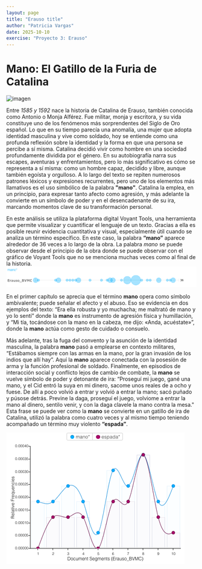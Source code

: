 ```yaml
---
layout: page
title: "Erauso title"
author: "Patricia Vargas"
date: 2025-10-10
exercise: "Proyecto 3: Erauso"
---
```


# Mano: El Gatillo de la Furia de Catalina 

![imagen](https://www.theawl.com/wp-content/uploads/2017/03/1qaO1zMjPHyHticpfgJThfA.jpeg)

Entre *1585 y 1592* nace la historia de Catalina de Erauso, también conocida como Antonio o Monja Alférez. Fue militar, monja y escritora, y su vida constituye uno de los fenómenos más sorprendentes del Siglo de Oro español. Lo que en su tiempo parecía una anomalía, una mujer que adopta identidad masculina y vive como soldado, hoy se entiende como una profunda reflexión sobre la identidad y la forma en que una persona se percibe a sí misma.
Catalina decidió vivir como hombre en una sociedad profundamente dividida por el género. En su autobiografía narra sus escapes, aventuras y enfrentamientos, pero lo más significativo es cómo se representa a sí misma: como un hombre capaz, decidido y libre, aunque también egoísta y orgulloso. A lo largo del texto se repiten numerosos patrones léxicos y expresiones recurrentes, pero uno de los elementos más llamativos es el uso simbólico de la palabra **"mano"**. Catalina la emplea, en un principio, para expresar tanto afecto como agresión, y más adelante la convierte en un símbolo de poder y en el desencadenante de su ira, marcando momentos clave de su transformación personal.

En este análisis se utiliza la plataforma digital Voyant Tools, una herramienta que permite visualizar y cuantificar el lenguaje de un texto. Gracias a ella es posible reunir evidencia cuantitativa y visual, especialmente útil cuando se analiza un término específico. En este caso, la palabra **“mano”** aparece alrededor de 36 veces a lo largo de la obra. La palabra *mano* se puede observar desde el principio de la obra donde se puede observar con el gráfico de Voyant Tools que no se menciona muchas veces como al final de la historia. 
![imagen](https://raw.githubusercontent.com/dh-miami/SPA_410_Fall25/refs/heads/main/_posts/Proyecto3_Erauso/Screen%20Shot%202025-10-15%20at%208.33.02%20PM.png)

En el primer capítulo se aprecia que el término **mano** opera como símbolo ambivalente; puede señalar el afecto y el abuso. Eso se evidencia en dos ejemplos del texto: “Era ella robusta y yo muchacha; me maltrató de mano y yo lo sentí” donde la **mano** es instrumento de agresión física y humillación, y “Mi tía, tocándose con la mano en la cabeza, me dijo: «Anda, acuéstate»”, donde la **mano** actúa como gesto de cuidado o consuelo. 

Más adelante, tras la fuga del convento y la asunción de la identidad masculina, la palabra **mano** pasó a emplearse en contexto militares, “Estábamos siempre con las armas en la mano, por la gran invasión de los indios que allí hay”. Aquí la **mano** aparece conectada con la posesión de arma y la función profesional de soldado. Finalmente, en episodios de interacción social y conflicto lejos de cambio de combate, la **mano** se vuelve símbolo de poder y detonante de ira: “Proseguí mi juego, gané una mano, y el Cid entró la suya en mi dinero, sacome unos reales de a ocho y fuese. De allí a poco volvió a entrar y volvió a entrar la mano; sacó puñado y púsose detrás. Previne la daga, proseguí el juego, volviome a entrar la mano al dinero, sentilo venir, y con la daga clavele la mano contra la mesa." Esta frase se puede ver como la **mano** se convierte en un gatillo de ira de Catalina, utilizó la palabra como cuatro veces y al mismo tiempo teniendo acompañado un término muy violento **“espada”**. 

![imagen](https://raw.githubusercontent.com/dh-miami/SPA_410_Fall25/refs/heads/main/_posts/Proyecto3_Erauso/Screen%20Shot%202025-10-15%20at%208.33.17%20PM.png)
